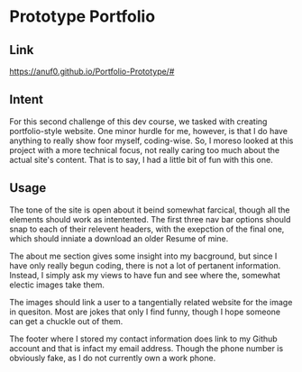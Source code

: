 # Prototype Portfolio

## Link
https://anuf0.github.io/Portfolio-Prototype/#

## Intent
For this second challenge of this dev course, we tasked with creating portfolio-style website. One minor hurdle for me, however, is that I do have anything to really show foor myself, coding-wise. So, I moreso looked at this project with a more technical focus, not really caring too much about the actual site's content. That is to say, I had a little bit of fun with this one.

## Usage
The tone of the site is open about it beind somewhat farcical, though all the elements should work as intentented. The first three nav bar options should snap to each of their relevent headers, with the exepction of the final one, which should inniate a download an older Resume of mine.

The about me section gives some insight into my bacground, but since I have only really begun coding, there is not a lot of pertanent information. Instead, I simply ask my views to have fun and see where the, somewhat electic images take them.

The images should link a user to a tangentially related website for the image in quesiton. Most are jokes that only I find funny, though I hope someone can get a chuckle out of them.

The footer where I stored my contact information does link to my Github account and that is infact my email address. Though the phone number is obviously fake, as I do not currently own a work phone.